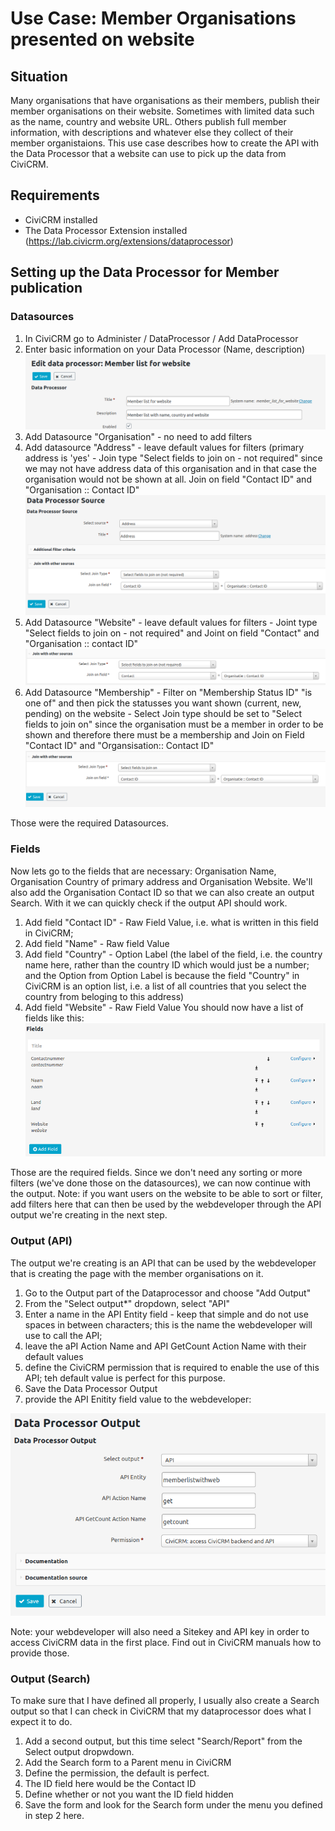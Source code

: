 # Use Case: Member Organisations presented on website
## Situation
Many organisations that have organisations as their members, publish their member organisations on their website. Sometimes with limited data such as the name, country and website URL. Others publish full member information, with descriptions and whatever else they collect of their member organistaions.
This use case describes how to create the API with the Data Processor that a website can use to pick up the data from CiviCRM. 

## Requirements
* CiviCRM installed
* The Data Processor Extension installed (https://lab.civicrm.org/extensions/dataprocessor)

## Setting up the Data Processor for Member publication
### Datasources
1. In CiviCRM go to Administer / DataProcessor / Add DataProcessor
1. Enter basic information on your Data Processor (Name, description)
![General Settings Data Processor](docs/images/dps_name_description.png)
1. Add Datasource "Organisation" - no need to add filters
1. Add datasource "Address" - leave default values for filters (primary address is 'yes' - Join type "Select fields to join on - not required" since we may not have address data of this organisation and in that case the organisation would not be shown at all. Join on field "Contact ID" and "Organisation :: Contact ID"
![Source Settings Address](docs/images/dp_source_settings.png)
1. Add Datasource "Website" - leave default values for filters - Joint type "Select fields to join on - not required" and Joint on field "Contact" and "Organisation :: contact ID"
![Source Settings Website](docs/images/dp_settings_website.png)
1. Add Datasource "Membership" - Filter on "Membership Status ID" "is one of" and then pick the statusses you want shown (current, new, pending) on the website - Select Join type should be set to "Select fields to join on" since the organisation must be a member in order to be shown and therefore there must be a membership and Join on Field "Contact ID" and "Organsisation:: Contact ID"
![Source Settings Website](docs/images/dp_settings_membership.png) 

Those were the required Datasources. 
### Fields
Now lets go to the fields that are necessary: Organisation Name, Organisation Country of primary address and Organisation Website. We'll also add the Organisation Contact ID so that we can also create an output Search. With it we can quickly check if the output API should work.
1. Add field "Contact ID" - Raw Field Value, i.e. what is written in this field in CiviCRM;
1. Add field "Name" - Raw field Value
1. Add field "Country" - Option Label (the label of the field, i.e. the country name here, rather than the country ID which would just be a number; and the Option from Option Label is because the field "Country" in CiviCRM is an option list, i.e. a list of all countries that you select the country from beloging to this address)
1. Add field "Website" - Raw Field Value
You should now have a list of fields like this:
![Source Settings Website](docs/images/dp_fields.png)

Those are the required fields. Since we don't need any sorting or more filters (we've done those on the datasources), we can now continue with the output. 
Note: if you want users on the website to be able to sort or filter, add filters here that can then be used by the webdeveloper through the API output we're creating in the next step. 

### Output (API)
The output we're creating is an API that can be used by the webdeveloper that is creating the page with the member organisations on it.
1. Go to the Output part of the Dataprocessor and choose "Add Output"
1. From the "Select output*" dropdown, select "API" 
1. Enter a name in the API Entity field - keep that simple and do not use spaces in between characters; this is the name the webdeveloper will use to call the API;
1. leave the aPI Action Name and API GetCount Action Name with their default values
1. define the CiviCRM permission that is required to enable the use of this API; teh default value is perfect for this purpose.
1. Save the Data Processor Output
1. provide the API Enitity field value to the webdeveloper:

![Source Settings Website](docs/images/DP_API_output.png)

Note: your webdeveloper will also need a Sitekey and API key in order to access CiviCRM data in the first place. Find out in CiviCRM manuals how to provide those.

### Output (Search)
To make sure that I have defined all properly, I usually also create a Search output so that I can check in CiviCRM that my dataprocessor does what I expect it to do. 
1. Add a second output, but this time select "Search/Report" from the Select output dropwdown. 
1. Add the Search form to a Parent menu in CiviCRM
1. Define the permission, the default is perfect. 
1. The ID field here would be the Contact ID
1. Define whether or not you want the ID field hidden
1. Save the form and look for the Search form under the menu you defined in step 2 here.

